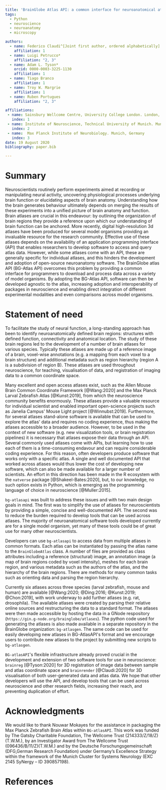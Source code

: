 ```yaml
---
title: 'BrainGlobe Atlas API: a common interface for neuroanatomical atlases'
tags:
  - Python
  - neuroscience
  - neuroanatomy
  - microscopy

authors:
  - name: Federico Claudi^[Joint first author, ordered alphabetically]
    affiliation: 1
  - name: Luigi Petrucco*
    affiliation: "2, 3"
  - name: Adam L. Tyson*
    orcid: 0000-0003-3225-1130
    affiliation: 1
  - name: Tiago Branco
    affiliation: 1
  - name: Troy W. Margrie
    affiliation: 1
  - name: Ruben Portugues
    affiliation: "2, 3"

affiliations:
 - name: Sainsbury Wellcome Centre, University College London. London, U.K.
   index: 1
 - name: Institute of Neuroscience, Technical University of Munich. Munich, Germany
   index: 2
 - name:  Max Planck Institute of Neurobiology. Munich, Germany
   index: 3
date: 19 August 2020
bibliography: paper.bib

---
```


# Summary
Neuroscientists routinely perform experiments aimed at recording or manipulating neural activity, uncovering physiological processes underlying brain function or elucidating aspects of brain anatomy. Understanding how the brain generates behaviour ultimately depends on merging the results of these experiments into a unified picture of brain anatomy and function. Brain atlases are crucial in this endeavour: by outlining the organization of brain regions they provide a reference upon which our understanding of brain function can be anchored. More recently, digital high-resolution 3d atlases have been produced for several model organisms providing an invaluable resource for the research community. 
Effective use of these atlases depends on the availability of an application programming interface (API) that enables researchers to develop software to access and query atlas data. However, while some atlases come with an API, these are generally specific for individual atlases, and this hinders the development and adoption of open-source neuroanatomy software. 
The BrainGlobe atlas API (BG-Atlas API) overcomes this problem by providing a common interface for programmers to download and process data  across a variety of model organisms. By adopting the BG-Atlas API, software can then be developed agnostic to the atlas, increasing adoption and interoperability of packages in neuroscience and enabling direct integration of different experimental modalities and even comparisons across model organisms. 

# Statement of need 
To facilitate the study of neural function, a long-standing approach has been to identify neuroanatomically defined brain regions: structures with defined function, connectivity and anatomical location. The study of these brain regions led to the development of a number of brain atlases for various species. Typically these atlases are made up of a reference image of a brain, voxel-wise annotations (e.g. a mapping from each voxel to a brain structure) and additional metadata such as region hierarchy (region A is a subdivision of region B). These atlases are used throughout neuroscience, for teaching, visualisation of data, and registration of imaging data to a common coordinate space.

Many excellent and open access atlases exist, such as the Allen Mouse Brain Common Coordinate Framework [@Wang:2020] and the Max Planck Larval Zebrafish Atlas [@Kunst:2019], from which the neuroscience community benefits enormously. These atlases provide a valuable resource for individual scientist and enabled important open-science projects such as Janelia Campus' Mouse Light project [@Winnubst:2019].  Furthermore, for several atlases stand-alone software is available that can be used to explore the atlas' data and requires no coding experience, thus making the atlases accessible to a broader audience. 
However, to be used in the context of new software (e.g. new visualization tools, or brain registration pipelines)  it is necessary that atlases expose their data through an API. 
Several commonly used atlases come with APIs, but learning how to use each of them is a time-consuming endavour and can require considerable coding experience. For this reason, often developers produce software that works only with a specific atlas. 
A single and well documented API that worked across atlases would thus lower the cost of developing new software, which can also be made available for a larger number of scientists. An effort in this direction has been made in the R ecosystem  with the `natverse` package [@Shakeel-Bates:2020], but, to our knowledge, no such option exists in Python, which is emerging as the programming language of choice in neuroscience [@Muller:2015].

`bg-atlasapi` was built to address these issues and with two main design goals in mind. The first was to simplify the use of atlases for neuroscientists by providing a simple, concise and well-documented API. The second was to reduce the burden required to develop tools that can be used across atlases. The majority of neuroanatomical software tools developed currently are for a single model organism, yet many of these tools could be of great use for many other neuroscientists. 

Developers can use `bg-atlasapi` to access data from multiple atlases in common formats. Each atlas can be instantiated by passing the atlas name to the `BrainGlobeAtlas` class. A number of files are provided as class attributes including a reference (structural) image, an annotation image (a map of brain regions coded by voxel intensity), meshes for each brain region, and various metadata such as the authors of the atlas, and the hierarchy of the brain regions. There are methods for many common tasks such as orienting data and parsing the region hierarchy.

Currently six atlases across three species (larval zebrafish, mouse and human) are available [@Wang:2020; @Ding:2016; @Kunst:2019; @Chon:2019], with work underway to add further atlases (e.g. rat, drosophila). The available atlases were created by parsing their relative online sources and restructuring the data to a standard format. The atlases were then made accessible by hosting the data in a GNode respository (`https://gin.g-node.org/brainglobe/atlases`). The python code used for generating the atlases is also made available in a separate repository in the BrainGlobe organization: `bg-atlasgen`. The same code can be used for easily developing new atlases in BG-AtlasAPI's format and we encourage users to contribute new atlases to the project by submitting new scripts to `bg-atlasgen`.

`BG-atlasAPI`'s flexible infrastructure already proved crucial in the development and extension of two software tools for use in neuroscience: `brainreg` [@Tyson:2020] for 3D registration of image data between sample and atlas coordinate space and `brainrender` [@Claudi:2020] for 3D visualisation of both user-generated data and atlas data.
We hope that other developers will use the API, and develop tools that can be used across neuroscience and other research fields, increasing their reach, and preventing duplication of effort.

# Acknowledgments
We would like to thank Nouwar Mokayes for the assistance in packaging the Max Planck Zebrafish Brain Atlas within `BG-atlasAPI`. This work was funded by The Gatsby Charitable Foundation, The Wellcome Trust (214333/Z/18/Z) (T.W.M.), by an Investigator Award from The Wellcome Trust (096436/B/11/Z)(T.W.M.) and by the Deutsche Forschungsgemeinschaft (DFG,German Research Foundation) under Germany’s Excellence Strategy within the framework of the Munich Cluster for Systems Neurology (EXC 2145 SyNergy – ID 390857198).

# References
